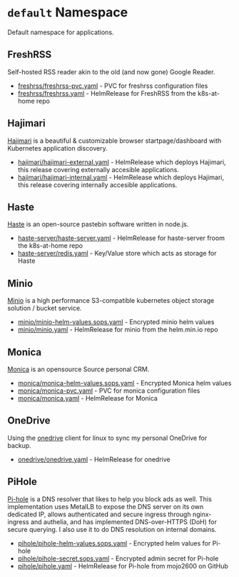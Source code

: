 # `default` Namespace

Default namespace for applications.

## FreshRSS

Self-hosted RSS reader akin to the old (and now gone) Google Reader.

* [freshrss/freshrss-pvc.yaml](freshrss/freshrss-pvc.yaml) - PVC for freshrss configuration files
* [freshrss/freshrss.yaml](freshrss/freshrss.yaml) - HelmRelease for FreshRSS from the k8s-at-home repo

## Hajimari

[Hajimari](https://hajimari.io) is a beautiful & customizable browser startpage/dashboard with Kubernetes application discovery.

* [hajimari/hajimari-external.yaml](hajimari/hajimari-external.yaml) - HelmRelease which deploys Hajimari, this release covering externally accesible applications.
* [hajimari/hajimari-internal.yaml](hajimari/hajimari-internal.yaml) - HelmRelease which deploys Hajimari, this release covering internally accesible applications.

## Haste

[Haste](https://github.com/seejohnrun/haste-server) is an open-source pastebin software written in node.js.

* [haste-server/haste-server.yaml](haste-server/haste-server.yaml) - HelmRelease for haste-server froom the k8s-at-home repo
* [haste-server/redis.yaml](haste-server/redis.yaml) - Key/Value store which acts as storage for Haste

## Minio

[Minio](https://min.io/) is a high performance S3-compatible kubernetes object storage solution / bucket service.

* [minio/minio-helm-values.sops.yaml](minio/minio-helm-values.sops.yaml) - Encrypted minio helm values
* [minio/minio.yaml](minio/minio.yaml) - HelmRelease for minio from the helm.min.io repo

## Monica

[Monica](https://github.com/monicahq/monica) is an opensource Source personal CRM.

* [monica/monica-helm-values.sops.yaml](monica/monica-helm-values.sops.yaml) - Encrypted Monica helm values
* [monica/monica-pvc.yaml](monica/monica-pvc.yaml) - PVC for monica configuration files
* [monica/monica.yaml](monica/monica.yaml) - HelmRelease for Monica

## OneDrive

Using the [onedrive](https://github.com/abraunegg/onedrive) client for linux to sync my personal OneDrive for backup. 

* [onedrive/onedrive.yaml](onedrive/onedrive.yaml) - HelmRelease for onedrive

## PiHole

[Pi-hole](https://pi-hole.net/) is a DNS resolver that likes to help you block ads as well. This implementation uses MetalLB to expose the DNS server on its own dedicated IP, allows authenticated and secure ingress through nginx-ingress and authelia, and has implemented DNS-over-HTTPS (DoH) for secure querying. I also use it to do DNS resolution on internal domains.

* [pihole/pihole-helm-values.sops.yaml](pihole/pihole-helm-values.sops.yaml) - Encrypted helm values for Pi-hole
* [pihole/pihole-secret.sops.yaml](pihole/pihole-secret.sops.yaml) - Encrypted admin secret for Pi-hole
* [pihole/pihole.yaml](pihole/pihole.yaml) - HelmRelease for Pi-hole from mojo2600 on GitHub
